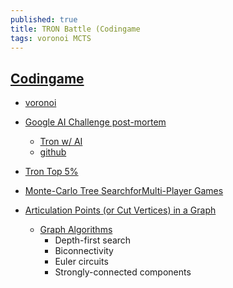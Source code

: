```yaml
---
published: true
title: TRON Battle (Codingame
tags: voronoi MCTS
---
```

## [Codingame](https://www.codingame.com/multiplayer/bot-programming/tron-battle)

- [voronoi](https://tech.io/playgrounds/243/voronoi-diagrams/what-are-voronoi-diagrams?utm_source=codingame&utm_medium=details-page&utm_campaign=puzzle-to-playground&utm_content=tron)
- [Google AI Challenge post-mortem](https://www.a1k0n.net/2010/03/04/google-ai-postmortem.html)
	- [Tron w/ AI](https://www.a1k0n.net/code/tron.html)
    - [github](https://github.com/a1k0n/tronbot)
- [Tron Top 5%](https://vks.ai/2016-09-07-ai-challenge-in-78-lines)

- [Monte-Carlo Tree SearchforMulti-Player Games](https://project.dke.maastrichtuniversity.nl/games/files/phd/Nijssen_thesis.pdf)
- [Articulation Points (or Cut Vertices) in a Graph](https://www.geeksforgeeks.org/articulation-points-or-cut-vertices-in-a-graph/)
	- [Graph Algorithms](https://www.eecs.wsu.edu/~holder/courses/CptS223/spr08/slides/graphapps.pdf)
		- Depth-first search
        - Biconnectivity
        - Euler circuits
        - Strongly-connected components